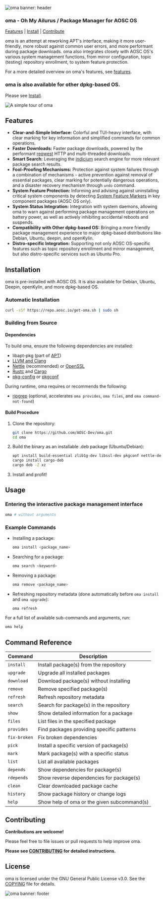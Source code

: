 ![oma banner: header](https://github.com/user-attachments/assets/f68316e1-d007-4586-a3e0-3d9a56c2dea4)

### oma - Oh My Ailurus / Package Manager for AOSC OS

[Features](#features) | [Install](#installation) | [Contribute](#contributing)

oma is an attempt at reworking APT's interface, making it more user-friendly, more robust against common user errors, and more performant during package downloads. oma also integrates closely with AOSC OS's various system management functions, from mirror configuration, topic (testing) repository enrollment, to system feature protection.

For a more detailed overview on oma's features, see [features](#Features).

### oma is also available for other dpkg-based OS.

Please see [Install](#installation).

![A simple tour of oma](/demo/tour.avif)

## Features

- **Clear-and-Simple Interface:** Colorful and TUI-heavy interface, with clear marking for key information and simplified commands for common operations.
- **Faster Downloads:** Faster package downloads, powered by the performant [reqwest](https://crates.io/crates/reqwest) HTTP and multi-threaded downloads.
- **Smart Search:** Leveraging the [indicium](https://crates.io/crates/indicium) search engine for more relevant package search results.
- **Fool-Proofing Mechanisms:** Protection against system failures through a combination of mechanisms - active prevention against removal of essential packages, clear marking for potentially dangerous operations, and a disaster recovery mechanism through `undo` command.
- **System Feature Protection:** Informing and advising against uninstalling critical system components by detecting [System Feature Markers](https://wiki.aosc.io/developer/packaging/feature-marking-guidelines/) in key component packages (AOSC OS only).
- **System Status Integration:** Integration with system daemons, allowing oma to warn against performing package management operations on battery power, as well as actively inhibiting accidental reboots and suspends.
- **Compatibility with Other dpkg-based OS:** Bringing a more friendly package management experience to major dpkg-based distributions like Debian, Ubuntu, deepin, and openKylin.
- **Distro-specific Integration:** Supporting not only AOSC OS-specific features such as topic repository enrollment and mirror management, but also distro-specific services such as Ubuntu Pro.

## Installation

oma is pre-installed with AOSC OS. It is also available for Debian, Ubuntu, Deepin, openKylin, and more dpkg-based OS.

### Automatic Installation

```bash
curl -sSf https://repo.aosc.io/get-oma.sh | sudo sh
```

### Building from Source

#### Dependencies

To build oma, ensure the following dependencies are installed:

- libapt-pkg (part of [APT](https://salsa.debian.org/apt-team/apt.git))
- [LLVM and Clang](https://llvm.org/)
- [Nettle](https://www.lysator.liu.se/~nisse/nettle/) (recommended) or [OpenSSL](https://openssl.org/)
- [Rustc](https://www.rust-lang.org/) and [Cargo](https://crates.io/)
- [pkg-config](https://www.freedesktop.org/wiki/Software/pkg-config/) or [pkgconf](http://pkgconf.org/)

During runtime, oma requires or recommends the following:

- [ripgrep](https://github.com/BurntSushi/ripgrep) (optional, accelerates `oma provides`, `oma files`, and `oma command-not-found`)

#### Build Procedure

1. Clone the repository:

   ```bash
   git clone https://github.com/AOSC-Dev/oma.git
   cd oma
   ```

2. Build the binary as an installable .deb package (Ubuntu/Debian):

   ```bash
   apt install build-essential zlib1g-dev libssl-dev pkgconf nettle-dev libapt-pkg-dev curl xz-utils clang libbz2-dev liblzma-dev
   cargo install cargo-deb
   cargo deb -Z xz
   ```

3. Install and profit!

## Usage

### Entering the interactive package management interface

```bash
oma # without arguments
```

### Example Commands

- Installing a package:

  ```bash
  oma install <package_name>
  ```

- Searching for a package:

  ```bash
  oma search <keyword>
  ```
- Removing a package:

  ```bash
  oma remove <package_name>
  ```

- Refreshing repository metadata (done automatically before `oma install` and `oma upgrade`):

  ```bash
  oma refresh
  ```

For a full list of available sub-commands and arguments, run:

```bash
oma help
```

## Command Reference

| Command      | Description                                 |
| ------------ | ------------------------------------------- |
| `install`    | Install package(s) from the repository      |
| `upgrade`    | Upgrade all installed packages              |
| `download`   | Download package(s) without installing      |
| `remove`     | Remove specified package(s)                 |
| `refresh`    | Refresh repository metadata                 |
| `search`     | Search for package(s) in the repository     |
| `show`       | Show detailed information for a package     |
| `files`      | List files in the specified package         |
| `provides`   | Find packages providing specific patterns   |
| `fix-broken` | Fix broken dependencies                     |
| `pick`       | Install a specific version of package(s)    |
| `mark`       | Mark package(s) with a specific status      |
| `list`       | List all available packages                 |
| `depends`    | Show dependencies for package(s)            |
| `rdepends`   | Show reverse dependencies for package(s)    |
| `clean`      | Clear downloaded package cache              |
| `history`    | Show package history or change logs         |
| `help`       | Show help of oma or the given subcommand(s)

## Contributing

**Contributions are welcome!**

Please feel free to file issues or pull requests to help improve oma.

**Please see [CONTRIBUTING](./CONTRIBUTING.md) for detailed instructions.**

## License

oma is licensed under the GNU General Public License v3.0. See the [COPYING](./COPYING) file for details.

![oma banner: footer](https://github.com/user-attachments/assets/9bf0b9ed-6969-4bf8-b67e-3835925ce8c0)
